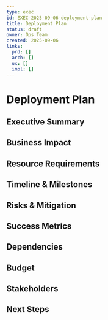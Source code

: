```yaml
---
type: exec
id: EXEC-2025-09-06-deployment-plan
title: Deployment Plan
status: draft
owner: Ops Team
created: 2025-09-06
links:
  prd: []
  arch: []
  ux: []
  impl: []
---
```


# Deployment Plan

## Executive Summary
<!-- High-level overview for executives -->

## Business Impact
<!-- What is the business value and impact? -->

## Resource Requirements
<!-- What resources are needed? -->

## Timeline & Milestones
<!-- When will this be delivered? -->

## Risks & Mitigation
<!-- What are the key risks and how are we mitigating them? -->

## Success Metrics
<!-- How will we measure success? -->

## Dependencies
<!-- What external dependencies exist? -->

## Budget
<!-- What is the budget for this initiative? -->

## Stakeholders
<!-- Who are the key stakeholders? -->

## Next Steps
<!-- What are the immediate next steps? -->